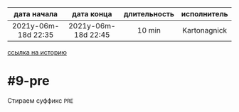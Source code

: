 
| дата начала         |     дата конца      | длительность | исполнитель  |
|:-------------------:|:-------------------:|:------------:|:------------:|
| 2021y-06m-18d 22:35 | 2021y-06m-18d 22:45 |    10 min    | Kartonagnick |

[ссылка на историю](../history.md/#v002)  

#9-pre
======

Стираем суффикс `PRE`
